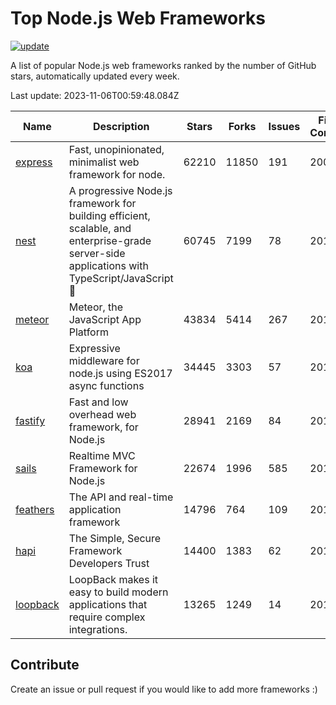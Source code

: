 # Top Node.js Web Frameworks

[![update](https://github.com/sunnysid3up/nodejs-web-frameworks/actions/workflows/update.yml/badge.svg)](https://github.com/sunnysid3up/nodejs-web-frameworks/actions/workflows/update.yml)

A list of popular Node.js web frameworks ranked by the number of GitHub stars, automatically updated every week.

Last update: 2023-11-06T00:59:48.084Z

| Name          | Description          | Stars                     | Forks          | Issues               | First Commit        | Last Commit         | Language          |
|---------------|----------------------|---------------------------|----------------|----------------------|---------------------|---------------------|-------------------|
| [express](https://github.com/expressjs/express) | Fast, unopinionated, minimalist web framework for node. | 62210 | 11850 | 191 | 2009 | 2023-11-05 | JS |
| [nest](https://github.com/nestjs/nest) | A progressive Node.js framework for building efficient, scalable, and enterprise-grade server-side applications with TypeScript/JavaScript 🚀 | 60745 | 7199 | 78 | 2017 | 2023-11-05 | TS |
| [meteor](https://github.com/meteor/meteor) | Meteor, the JavaScript App Platform | 43834 | 5414 | 267 | 2012 | 2023-11-05 | JS |
| [koa](https://github.com/koajs/koa) | Expressive middleware for node.js using ES2017 async functions | 34445 | 3303 | 57 | 2013 | 2023-11-05 | JS |
| [fastify](https://github.com/fastify/fastify) | Fast and low overhead web framework, for Node.js | 28941 | 2169 | 84 | 2016 | 2023-11-05 | JS |
| [sails](https://github.com/balderdashy/sails) | Realtime MVC Framework for Node.js | 22674 | 1996 | 585 | 2012 | 2023-11-03 | JS |
| [feathers](https://github.com/feathersjs/feathers) | The API and real-time application framework | 14796 | 764 | 109 | 2011 | 2023-11-04 | TS |
| [hapi](https://github.com/hapijs/hapi) | The Simple, Secure Framework Developers Trust | 14400 | 1383 | 62 | 2011 | 2023-11-04 | JS |
| [loopback](https://github.com/strongloop/loopback) | LoopBack makes it easy to build modern applications that require complex integrations. | 13265 | 1249 | 14 | 2013 | 2023-11-05 | JS |

## Contribute 

Create an issue or pull request if you would like to add more frameworks :)
